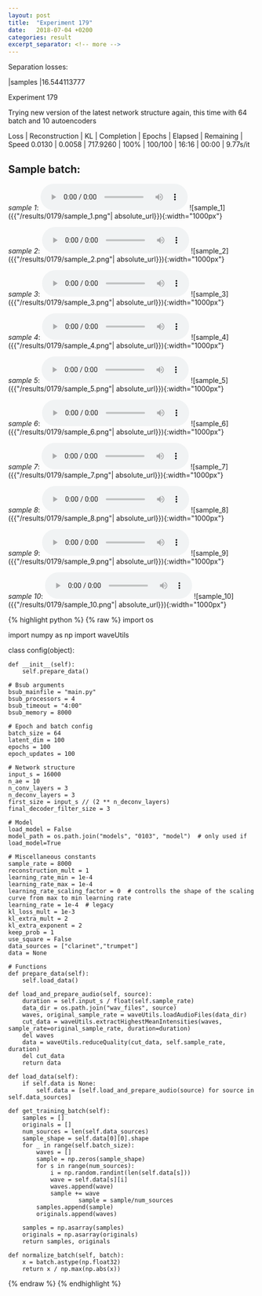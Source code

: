 ```yaml
---
layout: post
title:  "Experiment 179"
date:   2018-07-04 +0200
categories: result
excerpt_separator: <!-- more -->
---
```

Separation losses:

|samples
|16.544113777<!-- more -->

Experiment 179

Trying new version of the latest network structure again, this time with 64 batch and 10 autoencoders

Loss | Reconstruction | KL | Completion | Epochs | Elapsed | Remaining | Speed
0.0130 | 0.0058 | 717.9260 | 100% | 100/100 | 16:16 | 00:00 | 9.77s/it

## **Sample batch**:
_sample 1_:
<audio src="/ResultsOverview/results/0179/sample_1.wav" controls preload></audio>
![sample_1]({{"/results/0179/sample_1.png"| absolute_url}}){:width="1000px"}

_sample 2_:
<audio src="/ResultsOverview/results/0179/sample_2.wav" controls preload></audio>
![sample_2]({{"/results/0179/sample_2.png"| absolute_url}}){:width="1000px"}

_sample 3_:
<audio src="/ResultsOverview/results/0179/sample_3.wav" controls preload></audio>
![sample_3]({{"/results/0179/sample_3.png"| absolute_url}}){:width="1000px"}

_sample 4_:
<audio src="/ResultsOverview/results/0179/sample_4.wav" controls preload></audio>
![sample_4]({{"/results/0179/sample_4.png"| absolute_url}}){:width="1000px"}

_sample 5_:
<audio src="/ResultsOverview/results/0179/sample_5.wav" controls preload></audio>
![sample_5]({{"/results/0179/sample_5.png"| absolute_url}}){:width="1000px"}

_sample 6_:
<audio src="/ResultsOverview/results/0179/sample_6.wav" controls preload></audio>
![sample_6]({{"/results/0179/sample_6.png"| absolute_url}}){:width="1000px"}

_sample 7_:
<audio src="/ResultsOverview/results/0179/sample_7.wav" controls preload></audio>
![sample_7]({{"/results/0179/sample_7.png"| absolute_url}}){:width="1000px"}

_sample 8_:
<audio src="/ResultsOverview/results/0179/sample_8.wav" controls preload></audio>
![sample_8]({{"/results/0179/sample_8.png"| absolute_url}}){:width="1000px"}

_sample 9_:
<audio src="/ResultsOverview/results/0179/sample_9.wav" controls preload></audio>
![sample_9]({{"/results/0179/sample_9.png"| absolute_url}}){:width="1000px"}

_sample 10_:
<audio src="/ResultsOverview/results/0179/sample_10.wav" controls preload></audio>
![sample_10]({{"/results/0179/sample_10.png"| absolute_url}}){:width="1000px"}


{% highlight python %}
{% raw %}
import os

import numpy as np
import waveUtils


class config(object):

	def __init__(self):
		self.prepare_data()

	# Bsub arguments
	bsub_mainfile = "main.py"
	bsub_processors = 4
	bsub_timeout = "4:00"
	bsub_memory = 8000

	# Epoch and batch config
	batch_size = 64
	latent_dim = 100
	epochs = 100
	epoch_updates = 100

	# Network structure
	input_s = 16000
	n_ae = 10
	n_conv_layers = 3
	n_deconv_layers = 3
	first_size = input_s // (2 ** n_deconv_layers)
	final_decoder_filter_size = 3

	# Model
	load_model = False
	model_path = os.path.join("models", "0103", "model")  # only used if load_model=True

	# Miscellaneous constants
	sample_rate = 8000
	reconstruction_mult = 1
	learning_rate_min = 1e-4
	learning_rate_max = 1e-4
	learning_rate_scaling_factor = 0  # controlls the shape of the scaling curve from max to min learning rate
	learning_rate = 1e-4  # legacy
	kl_loss_mult = 1e-3
	kl_extra_mult = 2
	kl_extra_exponent = 2
	keep_prob = 1
	use_square = False
	data_sources = ["clarinet","trumpet"]
	data = None

	# Functions
	def prepare_data(self):
		self.load_data()

	def load_and_prepare_audio(self, source):
		duration = self.input_s / float(self.sample_rate)
		data_dir = os.path.join("wav_files", source)
		waves, original_sample_rate = waveUtils.loadAudioFiles(data_dir)
		cut_data = waveUtils.extractHighestMeanIntensities(waves, sample_rate=original_sample_rate, duration=duration)
		del waves
		data = waveUtils.reduceQuality(cut_data, self.sample_rate, duration)
		del cut_data
		return data

	def load_data(self):
		if self.data is None:
			self.data = [self.load_and_prepare_audio(source) for source in self.data_sources]

	def get_training_batch(self):
		samples = []
		originals = []
		num_sources = len(self.data_sources)
		sample_shape = self.data[0][0].shape
		for _ in range(self.batch_size):
			waves = []
			sample = np.zeros(sample_shape)
			for s in range(num_sources):
				i = np.random.randint(len(self.data[s]))
				wave = self.data[s][i]
				waves.append(wave)
				sample += wave
                        sample = sample/num_sources
			samples.append(sample)
			originals.append(waves)

		samples = np.asarray(samples)
		originals = np.asarray(originals)
		return samples, originals

	def normalize_batch(self, batch):
		x = batch.astype(np.float32)
		return x / np.max(np.abs(x))


{% endraw %}
{% endhighlight %}
